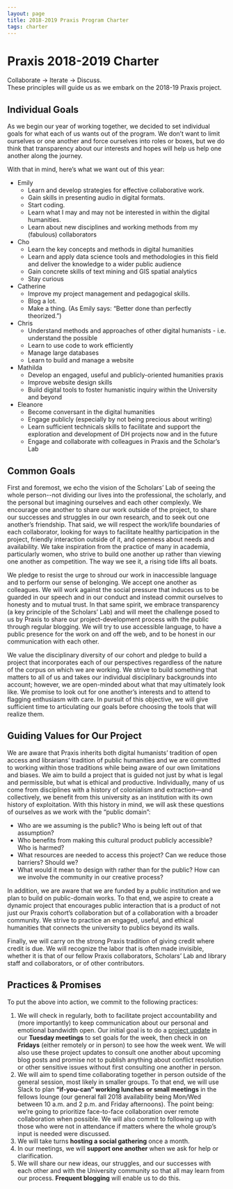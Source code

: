 ```yaml
---
layout: page
title: 2018-2019 Praxis Program Charter
tags: charter
---
```


# Praxis 2018-2019 Charter

Collaborate → Iterate → Discuss.  
These principles will guide us as we embark on the 2018-19 Praxis project.

## Individual Goals

As we begin our year of working together, we decided to set individual goals for what each of us wants out of the program. We don’t want to limit ourselves or one another and force ourselves into roles or boxes, but we do think that transparency about our interests and hopes will help us help one another along the journey.

With that in mind, here’s what we want out of this year:

* Emily
  * Learn and develop strategies for effective collaborative work.
  * Gain skills in presenting audio in digital formats.
  * Start coding.
  * Learn what I may and may not be interested in within the digital humanities.
  * Learn about new disciplines and working methods from my (fabulous) collaborators
* Cho
  * Learn the key concepts and methods in digital humanities
  * Learn and apply data science tools and methodologies in this field and deliver the knowledge to a wider public audience
  * Gain concrete skills of text mining and GIS spatial analytics
  * Stay curious
* Catherine
  * Improve my project management and pedagogical skills.
  * Blog a lot.
  * Make a thing. (As Emily says: “Better done than perfectly theorized.”)
* Chris
  * Understand methods and approaches of other digital humanists - i.e. understand the possible
  * Learn to use code to work efficiently
  * Manage large databases
  * Learn to build and manage a website
* Mathilda
  * Develop an engaged, useful and publicly-oriented humanities praxis
  * Improve website design skills
  * Build digital tools to foster humanistic inquiry within the University and beyond
* Eleanore
  * Become conversant in the digital humanities
  * Engage publicly (especially by not being precious about writing)
  * Learn sufficient technicals skills to facilitate and support the exploration and development of DH projects now and in the future
  * Engage and collaborate with colleagues in Praxis and the Scholar’s Lab
  
## Common Goals

First and foremost, we echo the vision of the Scholars’ Lab of seeing the whole person--not dividing our lives into the professional, the scholarly, and the personal but imagining ourselves and each other complexly. We encourage one another to share our work outside of the project, to share our successes and struggles in our own research, and to seek out one another’s friendship. That said, we will respect the work/life boundaries of each collaborator, looking for ways to facilitate healthy participation in the project, friendly interaction outside of it, and openness about needs and availability. We take inspiration from the practice of many in academia, particularly women, who strive to build one another up rather than viewing one another as competition. The way we see it, a rising tide lifts all boats.

We pledge to resist the urge to shroud our work in inaccessible language and to perform our sense of belonging. We accept one another as colleagues. We will work against the social pressure that induces us to be guarded in our speech and in our conduct and instead commit ourselves to honesty and to mutual trust. In that same spirit, we embrace transparency (a key principle of the Scholars’ Lab) and will meet the challenge posed to us by Praxis to share our project-development process with the public through regular blogging. We will try to use accessible language, to have a public presence for the work on and off the web, and to be honest in our communication with each other.

We value the disciplinary diversity of our cohort and pledge to build a project that incorporates each of our perspectives regardless of the nature of the corpus on which we are working. We strive to build something that matters to all of us and takes our individual disciplinary backgrounds into account; however, we are open-minded about what that may ultimately look like. We promise to look out for one another’s interests and to attend to flagging enthusiasm with care. In pursuit of this objective, we will give sufficient time to articulating our goals before choosing the tools that will realize them.

## Guiding Values for Our Project

We are aware that Praxis inherits both digital humanists’ tradition of open access and librarians’ tradition of public humanities and we are committed to working within those traditions while being aware of our own limitations and biases. We aim to build a project that is guided not just by what is legal and permissible, but what is ethical and productive. Individually, many of us come from disciplines with a history of colonialism and extraction—and collectively, we benefit from this university as an institution with its own history of exploitation. With this history in mind, we will ask these questions of ourselves as we work with the “public domain”:

* Who are we assuming is the public? Who is being left out of that assumption?
* Who benefits from making this cultural product publicly accessible? Who is harmed?
* What resources are needed to access this project? Can we reduce those barriers? Should we?
* What would it mean to design with rather than for the public? How can we involve the community in our creative process? 

In addition, we are aware that we are funded by a public institution and we plan to build on public-domain works. To that end, we aspire to create a dynamic project that encourages public interaction that is a product of not just our Praxis cohort’s collaboration but of a collaboration with a broader community. We strive to practice an engaged, useful, and ethical humanities that connects the university to publics beyond its walls.

Finally, we will carry on the strong Praxis tradition of giving credit where credit is due. We will recognize the labor that is often made invisible, whether it is that of our fellow Praxis collaborators, Scholars’ Lab and library staff and collaborators, or of other contributors.

## Practices & Promises

To put the above into action, we commit to the following practices:

1. We will check in regularly, both to facilitate project accountability and (more importantly) to keep communication about our personal and emotional bandwidth open. Our initial goal is to do a [project update](https://www.mountaingoatsoftware.com/agile/scrum/meetings/daily-scrum) in our **Tuesday meetings** to set goals for the week, then check in on **Fridays** (either remotely or in person) to see how the week went. We will also use these project updates to consult one another about upcoming blog posts and promise not to publish anything about conflict resolution or other sensitive issues without first consulting one another in person.
2. We will aim to spend time collaborating together in person outside of the general session, most likely in smaller groups. To that end, we will use Slack to plan **“if-you-can” working lunches or small meetings** in the fellows lounge (our general fall 2018 availability being Mon/Wed between 10 a.m. and 2 p.m. and Friday afternoons). The point being: we’re going to prioritize face-to-face collaboration over remote collaboration when possible. We will also commit to following up with those who were not in attendance if matters where the whole group’s input is needed were discussed.
3. We will take turns **hosting a social gathering** once a month.
4. In our meetings, we will **support one another** when we ask for help or clarification.
5. We will share our new ideas, our struggles, and our successes with each other and with the University community so that all may learn from our process. **Frequent blogging** will enable us to do this.
